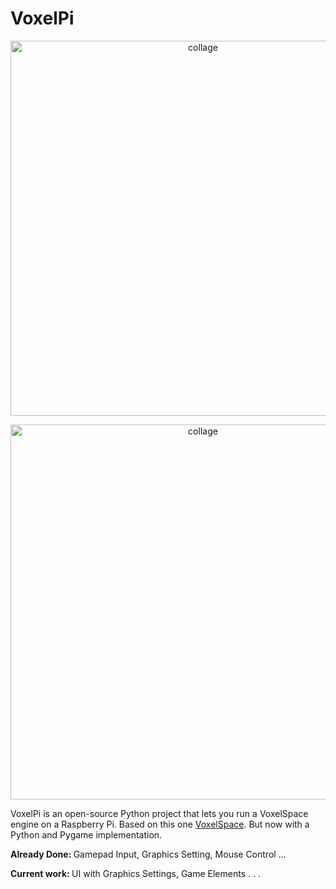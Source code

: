 # VoxelPi

<p align="center">
  <img src="/Media/voxelpi.gif" width="600" alt="collage">
</p>

<p align="center">
  <img src="/Media/Voxelpi_Graphics.gif" width="600" alt="collage">
</p>



VoxelPi is an open-source Python project that lets you run a VoxelSpace engine on a Raspberry Pi. Based on this one [VoxelSpace](https://github.com/s-macke/VoxelSpace). But now with a Python and Pygame implementation.

<b>Already Done: </b> Gamepad Input, Graphics Setting, Mouse Control ...

<b>Current work: </b> UI with Graphics Settings, Game Elements . . . 
